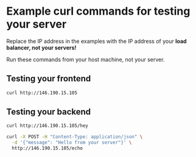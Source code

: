 # Example curl commands for testing your server

Replace the IP address in the examples with the IP address of your **load balancer, not your servers!**

Run these commands from your host machine, not your server.

## Testing your frontend

```bash
curl http://146.190.15.105
```

## Testing your backend

```bash
curl http://146.190.15.105/hey
```

```bash
curl -X POST -H "Content-Type: application/json" \
  -d '{"message": "Hello from your server"}' \
  http://146.190.15.105/echo
```
